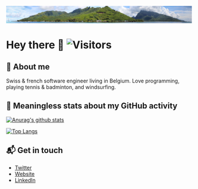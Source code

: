 ![moorea](https://github.com/Antoninj/Antoninj/blob/master/mooreav2.jpg?raw=true)

# Hey there 👋 ![Visitors](https://komarev.com/ghpvc/?username=antoninj&label=Visitors)

## :man: About me 
Swiss & french software engineer living in Belgium. Love programming, playing tennis & badminton, and windsurfing.

## :mag_right: Meaningless stats about my GitHub activity 
[![Anurag's github stats](https://github-readme-stats.vercel.app/api?username=Antoninj&show_icons=true&count_private=true)](https://github.com/anuraghazra/github-readme-stats)

[![Top Langs](https://github-readme-stats.vercel.app/api/top-langs/?username=Antoninj&hide=html,jupyter%20notebook)](https://github.com/anuraghazra/github-readme-stats)

## 📬 Get in touch
- [Twitter](https://twitter.com/moanajsn)
- [Website](https://antoninjsn.netlify.app)
- [LinkedIn](https://www.linkedin.com/in/antoninj/)

